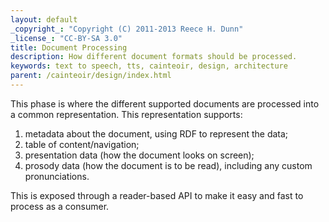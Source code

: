 ```yaml
---
layout: default
_copyright_: "Copyright (C) 2011-2013 Reece H. Dunn"
_license_: "CC-BY-SA 3.0"
title: Document Processing
description: How different document formats should be processed.
keywords: text to speech, tts, cainteoir, design, architecture
parent: /cainteoir/design/index.html
---
```


This phase is where the different supported documents are processed into a common
representation. This representation supports:

1.  metadata about the document, using RDF to represent the data;
2.  table of content/navigation;
3.  presentation data (how the document looks on screen);
4.  prosody data (how the document is to be read), including any custom
    pronunciations.

This is exposed through a reader-based API to make it easy and fast to process
as a consumer.

